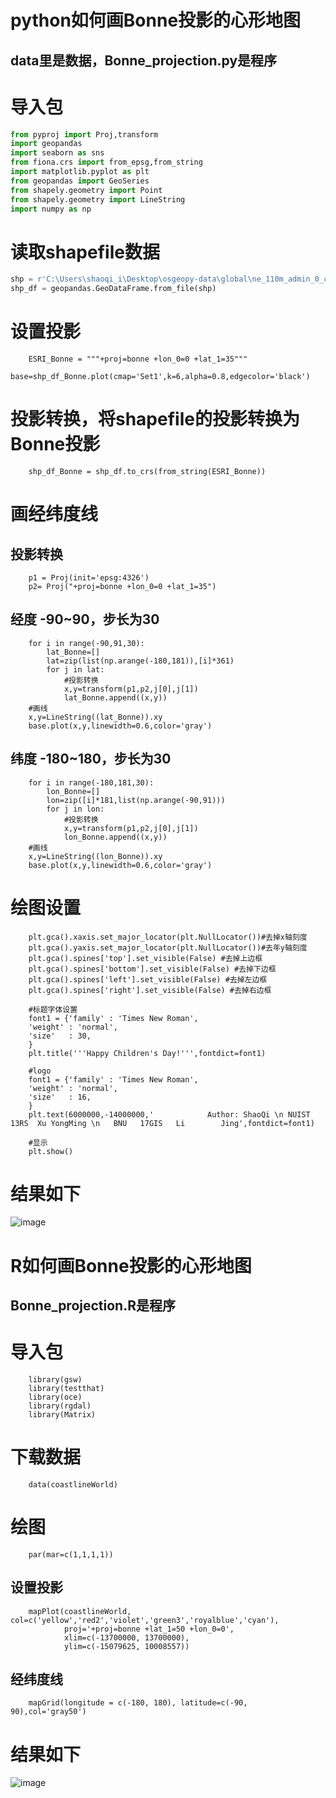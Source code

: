 python如何画Bonne投影的心形地图
============================

data里是数据，Bonne_projection.py是程序
-------------------------------------

# 导入包

```python
from pyproj import Proj,transform
import geopandas
import seaborn as sns
from fiona.crs import from_epsg,from_string
import matplotlib.pyplot as plt
from geopandas import GeoSeries
from shapely.geometry import Point
from shapely.geometry import LineString
import numpy as np
```

# 读取shapefile数据

```python
shp = r'C:\Users\shaoqi_i\Desktop\osgeopy-data\global\ne_110m_admin_0_countries.shp'
shp_df = geopandas.GeoDataFrame.from_file(shp)
```

# 设置投影
		ESRI_Bonne = """+proj=bonne +lon_0=0 +lat_1=35"""
		base=shp_df_Bonne.plot(cmap='Set1',k=6,alpha=0.8,edgecolor='black')

# 投影转换，将shapefile的投影转换为Bonne投影
		shp_df_Bonne = shp_df.to_crs(from_string(ESRI_Bonne))

# 画经纬度线
## 投影转换
		p1 = Proj(init='epsg:4326')
		p2= Proj("+proj=bonne +lon_0=0 +lat_1=35")

## 经度 -90~90，步长为30
		for i in range(-90,91,30):
    		lat_Bonne=[]
    		lat=zip(list(np.arange(-180,181)),[i]*361)
    		for j in lat:
				#投影转换
				x,y=transform(p1,p2,j[0],j[1])
				lat_Bonne.append((x,y)) 
		#画线
		x,y=LineString((lat_Bonne)).xy
		base.plot(x,y,linewidth=0.6,color='gray')

## 纬度 -180~180，步长为30
		for i in range(-180,181,30):
    		lon_Bonne=[]
    		lon=zip([i]*181,list(np.arange(-90,91)))
    		for j in lon:
				#投影转换
				x,y=transform(p1,p2,j[0],j[1])
				lon_Bonne.append((x,y))
		#画线
		x,y=LineString((lon_Bonne)).xy
		base.plot(x,y,linewidth=0.6,color='gray')

# 绘图设置
		plt.gca().xaxis.set_major_locator(plt.NullLocator())#去掉x轴刻度
		plt.gca().yaxis.set_major_locator(plt.NullLocator())#去年y轴刻度
		plt.gca().spines['top'].set_visible(False) #去掉上边框
		plt.gca().spines['bottom'].set_visible(False) #去掉下边框
		plt.gca().spines['left'].set_visible(False) #去掉左边框
		plt.gca().spines['right'].set_visible(False) #去掉右边框
		
		#标题字体设置
		font1 = {'family' : 'Times New Roman',  
		'weight' : 'normal',  
		'size'   : 30,  
		}  
		plt.title('''Happy Children's Day!''',fontdict=font1)
		
		#logo
		font1 = {'family' : 'Times New Roman',  
		'weight' : 'normal',  
		'size'   : 16,  
		}  
		plt.text(6000000,-14000000,'            Author: ShaoQi \n NUIST  13RS  Xu YongMing \n   BNU   17GIS   Li 		Jing',fontdict=font1)
		
		#显示
		plt.show()

# 结果如下
![image](https://github.com/ShaoQiBNU/image/blob/master/images/Bonne.png)
				

R如何画Bonne投影的心形地图
========================
Bonne_projection.R是程序
-------------------------------------

# 导入包
		library(gsw)
		library(testthat)
		library(oce)
		library(rgdal)
		library(Matrix)

# 下载数据
		data(coastlineWorld)

# 绘图
		par(mar=c(1,1,1,1))
## 设置投影
		mapPlot(coastlineWorld, col=c('yellow','red2','violet','green3','royalblue','cyan'), 
        		proj='+proj=bonne +lat_1=50 +lon_0=0',
        		xlim=c(-13700000, 13700000),
        		ylim=c(-15079625, 10008557))
## 经纬度线
		mapGrid(longitude = c(-180, 180), latitude=c(-90, 90),col='gray50')

# 结果如下
![image](https://github.com/ShaoQiBNU/image/blob/master/images/Bonne_R.png)				
